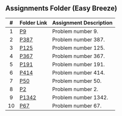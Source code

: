 ##  Assignments Folder (Easy Breeze)

|   #   | Folder Link | Assignment Description |
| :---: | ----------- | ---------------------- |
|  1    | [P9](https://github.com/Sudhir0228/4883-Programming_Techniques_Ray/tree/main/Assignments/Leetcode/A05/P9)| Problem number 9. |
|  2    | [P387](https://github.com/Sudhir0228/4883-Programming_Techniques_Ray/tree/main/Assignments/Leetcode/A05/P387)| Problem number 387. |
|  3    | [P125](https://github.com/Sudhir0228/4883-Programming_Techniques_Ray/tree/main/Assignments/Leetcode/A05/P125)| Problem number 125. |
|  4    | [P367](https://github.com/Sudhir0228/4883-Programming_Techniques_Ray/tree/main/Assignments/Leetcode/A05/P367)| Problem number 367. |
|  5    | [P191](https://github.com/Sudhir0228/4883-Programming_Techniques_Ray/tree/main/Assignments/Leetcode/A05/P191)| Problem number 191. |
|  6    | [P414](https://github.com/Sudhir0228/4883-Programming_Techniques_Ray/tree/main/Assignments/Leetcode/A05/P414)| Problem number 414. |
|  7    | [P50](https://github.com/Sudhir0228/4883-Programming_Techniques_Ray/tree/main/Assignments/Leetcode/A05/P50)| Problem number 50. |
|  8    | [P2](https://github.com/Sudhir0228/4883-Programming_Techniques_Ray/tree/main/Assignments/Leetcode/A05/P2)| Problem number 2. |
|  9    | [P1342](https://github.com/Sudhir0228/4883-Programming_Techniques_Ray/tree/main/Assignments/Leetcode/A05/P1342)| Problem number 1342. |
|  10    | [P67](https://github.com/Sudhir0228/4883-Programming_Techniques_Ray/tree/main/Assignments/Leetcode/A05/P67)| Problem number 67. |






